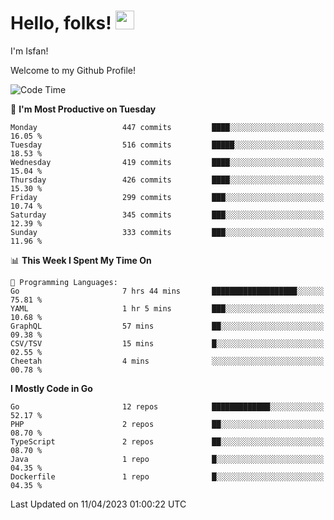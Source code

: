 # Hello, folks! <img src="https://raw.githubusercontent.com/MartinHeinz/MartinHeinz/master/wave.gif" width="30px" height="30px" />

I'm Isfan!

Welcome to my Github Profile!

<!--START_SECTION:waka-->
![Code Time](http://img.shields.io/badge/Code%20Time-2%2C522%20hrs%2033%20mins-blue)

📅 **I'm Most Productive on Tuesday** 

```text
Monday                   447 commits         ████░░░░░░░░░░░░░░░░░░░░░   16.05 % 
Tuesday                  516 commits         █████░░░░░░░░░░░░░░░░░░░░   18.53 % 
Wednesday                419 commits         ████░░░░░░░░░░░░░░░░░░░░░   15.04 % 
Thursday                 426 commits         ████░░░░░░░░░░░░░░░░░░░░░   15.30 % 
Friday                   299 commits         ███░░░░░░░░░░░░░░░░░░░░░░   10.74 % 
Saturday                 345 commits         ███░░░░░░░░░░░░░░░░░░░░░░   12.39 % 
Sunday                   333 commits         ███░░░░░░░░░░░░░░░░░░░░░░   11.96 % 
```


📊 **This Week I Spent My Time On** 

```text
💬 Programming Languages: 
Go                       7 hrs 44 mins       ███████████████████░░░░░░   75.81 % 
YAML                     1 hr 5 mins         ███░░░░░░░░░░░░░░░░░░░░░░   10.68 % 
GraphQL                  57 mins             ██░░░░░░░░░░░░░░░░░░░░░░░   09.38 % 
CSV/TSV                  15 mins             █░░░░░░░░░░░░░░░░░░░░░░░░   02.55 % 
Cheetah                  4 mins              ░░░░░░░░░░░░░░░░░░░░░░░░░   00.78 % 
```

**I Mostly Code in Go** 

```text
Go                       12 repos            █████████████░░░░░░░░░░░░   52.17 % 
PHP                      2 repos             ██░░░░░░░░░░░░░░░░░░░░░░░   08.70 % 
TypeScript               2 repos             ██░░░░░░░░░░░░░░░░░░░░░░░   08.70 % 
Java                     1 repo              █░░░░░░░░░░░░░░░░░░░░░░░░   04.35 % 
Dockerfile               1 repo              █░░░░░░░░░░░░░░░░░░░░░░░░   04.35 % 
```




 Last Updated on 11/04/2023 01:00:22 UTC
<!--END_SECTION:waka-->

<!--
**isfanazha/isfanazha** is a ✨ _special_ ✨ repository because its `README.md` (this file) appears on your GitHub profile.

Here are some ideas to get you started:

- 🔭 I’m currently working on ...
- 🌱 I’m currently learning ...
- 👯 I’m looking to collaborate on ...
- 🤔 I’m looking for help with ...
- 💬 Ask me about ...
- 📫 How to reach me: ...
- 😄 Pronouns: ...
- ⚡ Fun fact: ...
-->

